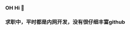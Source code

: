 ### OH Hi 👋

### 求职中，平时都是内网开发，没有很仔细丰富github

<!--
[![Anurag's GitHub stats](https://github-readme-stats.vercel.app/api?username=A2ayak)](https://github.com/anuraghazra/github-readme-stats)

[![Readme Card](https://github-readme-stats.vercel.app/api/pin/?username=A2ayak&repo=Touching-Fish-For-LeetCode)](https://github.com/A2ayak/Touching-Fish-For-LeetCode)
-->
<!--
**A2ayak/A2ayak** is a ✨ _special_ ✨ repository because its `README.md` (this file) appears on your GitHub profile.

Here are some ideas to get you started:

- 🔭 I’m currently working on ...
- 🌱 I’m currently learning ...
- 👯 I’m looking to collaborate on ...
- 🤔 I’m looking for help with ...
- 💬 Ask me about ...
- 📫 How to reach me: ...
- 😄 Pronouns: ...
- ⚡ Fun fact: ...
-->
